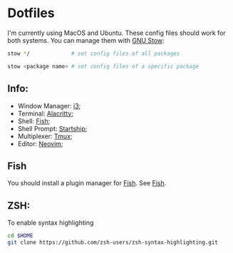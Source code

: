 # Dotfiles
I'm currently using MacOS and Ubuntu. These config files should work for both systems.
You can manage them with [GNU Stow](https://www.gnu.org/software/stow/):

```sh
stow */             # set config files of all packages

stow <package name> # set config files of a specific package
```

## Info:
- Window Manager: [i3](https://i3wm.org/);
- Terminal: [Alacritty](https://alacritty.org/);
- Shell: [Fish](https://fishshell.com/);
- Shell Prompt: [Startship](https://starship.rs);
- Multiplexer: [Tmux](https://github.com/tmux/tmux);
- Editor: [Neovim](https://neovim.io/);

## Fish
You should install a plugin manager for [Fish](https://fishshell.com/).
See [Fish](https://fishshell.com/).

## ZSH:
To enable syntax highlighting
```sh
cd $HOME
git clone https://github.com/zsh-users/zsh-syntax-highlighting.git
```
